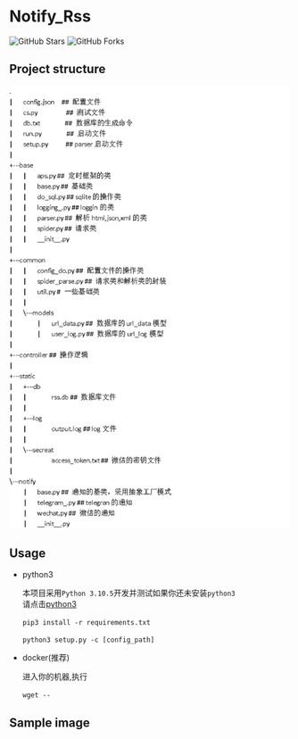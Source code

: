 # Notify_Rss

![GitHub Stars](https://img.shields.io/github/stars/stonegr/notify_rss.svg?style=flat-square&label=Stars&logo=github)
![GitHub Forks](https://img.shields.io/github/forks/stonegr/notify_rss.svg?style=flat-square&label=Forks&logo=github)

## Project structure
![Project_structure](https://github.com/stonegr/notify_rss/blob/main/others/picture/Project_structure.png)

## Usage
- python3
  
    本项目采用`Python 3.10.5`开发并测试如果你还未安装`python3`  
    请点击[python3](https://www.python.org/downloads/)

    `
    pip3 install -r requirements.txt
    `

    `python3 setup.py -c [config_path]`

- docker(推荐)
    
    进入你的机器,执行

    `wget --`

## Sample image

## 
